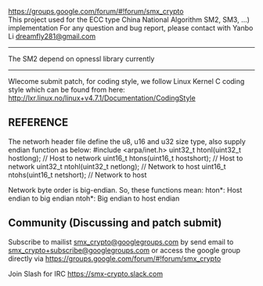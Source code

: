https://groups.google.com/forum/#!forum/smx_crypto  
This project used for the ECC type China National Algorithm SM2, SM3, ...) implementation
For any question and bug report, please contact with Yanbo Li dreamfly281@gmail.com

--------------
The SM2 depend on opnessl library currently

--------------
Wlecome submit patch, for coding style, we follow Linux Kernel C coding style which can
be found from here:
http://lxr.linux.no/linux+v4.7.1/Documentation/CodingStyle


REFERENCE
--------------
The networh header file define the u8, u16 and u32 size type, also supply endian function
as below:
#include <arpa/inet.h>
uint32_t htonl(uint32_t hostlong); // Host to network
uint16_t htons(uint16_t hostshort); // Host to network
uint32_t ntohl(uint32_t netlong); // Network to host
uint16_t ntohs(uint16_t netshort); // Network to host

Network byte order is big-endian. So, these functions mean:
hton*: Host endian to big endian
ntoh*: Big endian to host endian



Community (Discussing and patch submit)
---------------
Subscribe to mailist smx_crypto@googlegroups.com
by send email to smx_crypto+subscribe@googlegroups.com
or access the google group directly via https://groups.google.com/forum/#!forum/smx_crypto

Join Slash for IRC
https://smx-crypto.slack.com
